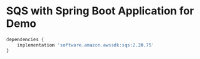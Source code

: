# SQS with Spring Boot Application for Demo

```groovy
dependencies {
    implementation 'software.amazon.awssdk:sqs:2.20.75'
}
```
